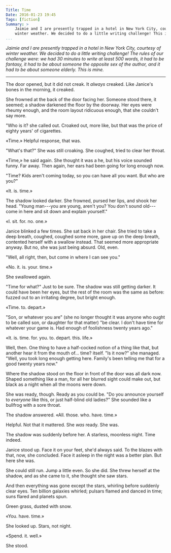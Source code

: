 ```yaml
---
Title: Time
Date: 2016-01-23 19:45
Tags: [fiction]
Summary: >
    Jaimie and I are presently trapped in a hotel in New York City, courtesy of
    winter weather. We decided to do a little writing challenge! This is mine.
...
```


<i class="editorial">Jaimie and I are presently trapped in a hotel in New York
City, courtesy of winter weather. We decided to do a little writing challenge!
The rules of our challenge were: we had 30 minutes to write at least 500
words, it had to be fantasy, it had to be about someone the opposite sex of
the author, and it had to be about someone elderly. This is mine.</i>

---

The door opened, but it did not creak. It *always* creaked. Like Janice's bones
in the morning, it creaked.

She frowned at the back of the door facing her. Someone stood there, it seemed;
a shadow darkened the floor by the doorway. Her eyes were rheumy enough, and
the room layout ridicuous enough, that she couldn't say more.

"Who is it? she called out. Croaked out, more like, but that was the price of
eighty years' of cigarettes.

«Time.» Helpful response, that was.

"What's that?" She was still croaking. She coughed, tried to clear her throat.

«Time,» he said again. She thought it was a he, but his voice sounded funny.
Far away. Then again, her ears had been going for long enough now.

"Time? Kids aren't coming today, so you can have all you want. But who are
you?"

«It. is. time.»

The shadow looked darker. She frowned, pursed her lips, and shook her head.
"Young man---you are young, aren't you? You don't sound old---come in here and
sit down and explain yourself."

«I. sit. for. no. one.»

Janice blinked a few times. She sat back in her chair. She tried to take a deep
breath, coughed, coughed some more, gave up on the deep breath, contented
herself with a swallow instead. That seemed more appropriate anyway. But no, she
was just being absurd. Old, even.

"Well, all right, then, but come in where I can see you."

«No. it. is. your. time.»

She swallowed again.

"Time for what?" Just to be sure. The shadow was still getting darker. It could
have been her eyes, but the rest of the room was the same as before: fuzzed out
to an irritating degree, but bright enough.

«Time. to. depart.»

"Son, or whatever you are" (she no longer thought it was anyone who ought to be
called son, or daughter for that matter) "be clear. I don't have time for
whatever your game is. Had enough of foolishness twenty years ago."

«It. is. time. for. you. to. depart. this. life.»

Well, then. One thing to have a half-cocked notion of a thing like that, but
another hear it from the mouth of... time? itself. "Is it now?" she managed.
"Well, you took long enough getting here. Family's been telling me that for a
good twenty years now."

Where the shadow stood on the floor in front of the door was all dark now.
Shaped something like a man, for all her blurred sight could make out, but black
as a night when all the moons were down.

She was ready, though. Ready as you could be. "Do you announce yourself to
*everyone* like this, or just half-blind old ladies?" She sounded like a
bullfrog with a sore throat.

The shadow answered. «All. those. who. have. time.»

Helpful. Not that it mattered. She *was* ready. She was.

The shadow was suddenly before her. A starless, moonless night. Time indeed.

Janice stood up. Face it on your feet, she'd always said. To the blazes with
that, now, she concluded. Face it asleep in the night was a better plan. But
here she was.

She could still run. Jump a little even. So she did. She threw herself at the
shadow, and as she came to it, she thought she saw stars.

And then everything was gone except the stars, whirling before suddenly clear
eyes. Ten billion galaxies whirled; pulsars flamed and danced in time; suns
flared and planets spun.

Green grass, dusted with snow.

«You. have. time.»

She looked up. Stars, not night.

«Spend. it. well.»

She stood.
